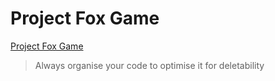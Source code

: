 # Project Fox Game

[Project Fox Game](http://bit.ly/fox-game)

> Always organise your code to optimise it for deletability
>